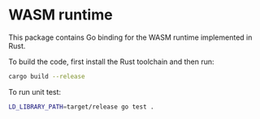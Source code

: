 # WASM runtime

This package contains Go binding for the WASM runtime implemented in Rust.

To build the code, first install the Rust toolchain and then run:

```bash
cargo build --release
```

To run unit test:

```bash
LD_LIBRARY_PATH=target/release go test .
```
